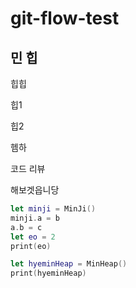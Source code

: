 # git-flow-test



## 민 힙

힙힙

힙1

힙2

헴하

코드 리뷰 

해보겟읍니당

```swift
let minji = MinJi()
minji.a = b
a.b = c
let eo = 2
print(eo)

let hyeminHeap = MinHeap()
print(hyeminHeap)
```

